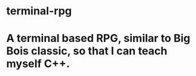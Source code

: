 # terminal-rpg

# A terminal based RPG, similar to Big Bois classic, so that I can teach myself C++.
